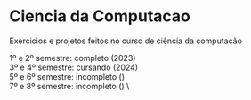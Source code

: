 # Ciencia da Computacao
 Exercicios e projetos feitos no curso de ciência da computação
 
 1º e 2º semestre: completo (2023) \
 3º e 4º semestre: cursando (2024) \
 5º e 6º semestre: incompleto () \
 7º e 8º semestre: incompleto () \